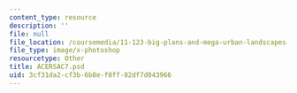 ```yaml
---
content_type: resource
description: ''
file: null
file_location: /coursemedia/11-123-big-plans-and-mega-urban-landscapes-spring-2014/3cf31da2cf3b6b8ef0ff82df7d043966_ACERSAC7.psd
file_type: image/x-photoshop
resourcetype: Other
title: ACERSAC7.psd
uid: 3cf31da2-cf3b-6b8e-f0ff-82df7d043966
---
```

